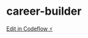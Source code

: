 # career-builder

[Edit in Codeflow ⚡️](https://stackblitz.com/~/github.com/dskelton-cos/career-builder)